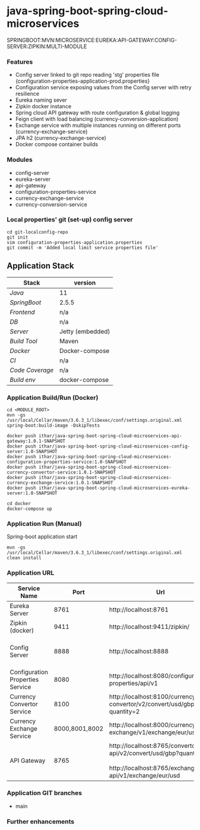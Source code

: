 # java-spring-boot-spring-cloud-microservices
SPRINGBOOT:MVN:MICROSERVICE:EUREKA:API-GATEWAY:CONFIG-SERVER:ZIPKIN:MULTI-MODULE

### Features
- Config server linked to git repo reading 'stg' properties file {configuration-properties-application-prod.properties}
- Configuration service exposing values from the Config server with retry resilience
- Eureka naming sever
- Zipkin docker instance   
- Spring cloud API gateway with route configuration & global logging
- Feign client with load balancing (currency-conversion-application)
- Exchange service with multiple instances running on different ports (currency-exchange-service)
- JPA h2 (currency-exchange-service)
- Docker compose container builds 

### Modules 
- config-server
- eureka-server
- api-gateway  
- configuration-properties-service
- currency-exchange-service  
- currency-conversion-service

### Local properties' git (set-up) config server
``` 
cd git-localconfig-repo
git init 
vim configuration-properties-application.properties
git commit -m 'Added local limit service properties file'
```

## Application Stack

Stack  | version |
--- | --- |  
*Java* | 11
*SpringBoot* |  2.5.5
*Frontend* | n/a
*DB* | n/a
*Server* | Jetty (embedded)
*Build Tool* | Maven
*Docker* | Docker-compose
*CI* | n/a
*Code Coverage* | n/a
*Build env* | docker-compose

### Application Build/Run (Docker)

```
cd <MODULE_ROOT> 
mvn -gs /usr/local/Cellar/maven/3.6.3_1/libexec/conf/settings.original.xml spring-boot:build-image -DskipTests

docker push ithar/java-spring-boot-spring-cloud-microservices-api-gateway:1.0.1-SNAPSHOT 
docker push ithar/java-spring-boot-spring-cloud-microservices-config-server:1.0-SNAPSHOT
docker push ithar/java-spring-boot-spring-cloud-microservices-configuration-properties-service:1.0-SNAPSHOT
docker push ithar/java-spring-boot-spring-cloud-microservices-currency-convertor-service:1.0.1-SNAPSHOT
docker push ithar/java-spring-boot-spring-cloud-microservices-currency-exchange-service:1.0.1-SNAPSHOT
docker push ithar/java-spring-boot-spring-cloud-microservices-eureka-server:1.0-SNAPSHOT

cd docker 
docker-compose up
```

### Application Run (Manual)
Spring-boot application start 

`mvn -gs /usr/local/Cellar/maven/3.6.3_1/libexec/conf/settings.original.xml clean install`

### Application URL
Service Name | Port | Url | Supporting Url
--- | --- | --- |--- |
Eureka Server | 8761 | http://localhost:8761 |
Zipkin (docker) | 9411 |  http://localhost:9411/zipkin/ | docker container run -p 9411:9411 -d openzipkin/zipkin:2.23
Config Server | 8888 | http://localhost:8888 | http://localhost:8888/configuration-properties-application/default <b/> http://localhost:8888/configuration-properties-application/stg
Configuration Properties Service | 8080 | http://localhost:8080/configuration-properties/api/v1 |
Currency Convertor Service | 8100 | http://localhost:8100/currency-convertor/v2/convert/usd/gbp?quantity=2 | http://localhost:8100/currency-convertor/v1/convert/usd/gbp?quantity=2
Currency Exchange Service | 8000,8001,8002 | http://localhost:8000/currency-exchange/v1/exchange/eur/usd | http://localhost:8000/h2-console/
API Gateway | 8765 | http://localhost:8765/convertor-api/v2/convert/usd/gbp?quantity=2 <br /><br /> http://localhost:8765/exchanger-api/v1/exchange/eur/usd | http://localhost:8765/actuator/health

### Application GIT branches
- main

### Further enhancements